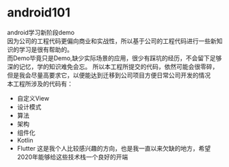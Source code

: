 # android101
android学习新阶段demo  
因为公司的工程代码更偏向商业和实战性，所以基于公司的工程代码进行一些新知识的学习是很有帮助的。  
而Demo毕竟只是Demo,缺少实际场景的应用，很少有踩坑的经历，不会留下足够深的记忆，学的知识难免会忘。 
所以本工程所提交的代码，依然可能会很零碎，但是我会尽量高要求它，以便能达到迁移到公司项目方便日常公司开发的情况  
本工程所涉及的代码有：
* 自定义View
* 设计模式
* 算法
* 架构
* 组件化
* Kotlin
* Flutter
这是我个人比较感兴趣的方向，也是我一直以来欠缺的地方，希望2020年能够给这些技术栈一个良好的开端